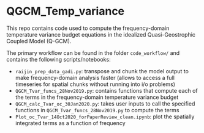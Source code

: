 # QGCM_Temp_variance

This repo contains code used to compute the frequency-domain temperature variance budget equations in the idealized Quasi-Geostrophic Coupled Model (Q-GCM).

The primary workflow can be found in the folder `code_workflow/` and contains the following scripts/notebooks:
- `raijin_prep_data_gadi.py`: transpose and chunk the model output to make frequency-domain analysis faster (allows to access a full timeseries for spatial chunks without running into i/o problems)
- `QGCM_Tvar_funcs_28Nov2019.py`: contains functions that compute each of the terms in the frequency-domain temperature variance budget
- `QGCM_calc_Tvar_oc_30Jan2020.py`: takes user inputs to call the specified functions in `QGCM_Tvar_funcs_28Nov2019.py` to compute the terms
- `Plot_oc_Tvar_14Oct2020_forPaperReview_clean.ipynb`: plot the spatially integrated terms as a function of frequency
